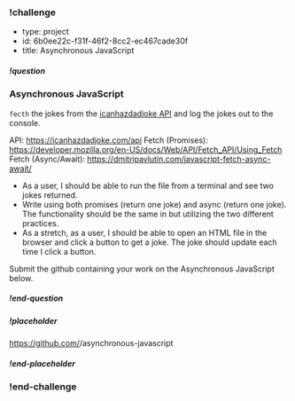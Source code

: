 <!----------------------BEGIN CHALLENGE----------------------------->

### !challenge

* type: project
* id: 6b0ee22c-f31f-46f2-8cc2-ec467cade30f
* title: Asynchronous JavaScript

<!--'question' is required, markdown, the question to be answered-->

##### !question

### Asynchronous JavaScript

`fecth` the jokes from the [icanhazdadjoke API](https://icanhazdadjoke.com/api) and log the jokes out to the console. 

API: https://icanhazdadjoke.com/api
Fetch (Promises): https://developer.mozilla.org/en-US/docs/Web/API/Fetch_API/Using_Fetch
Fetch (Async/Await): https://dmitripavlutin.com/javascript-fetch-async-await/

* As a user, I should be able to run the file from a terminal and see two jokes returned.
* Write using both promises (return one joke) and async (return one joke). The functionality should be the same in but utilizing the two different practices.
* As a stretch, as a user, I should be able to open an HTML file in the browser and click a button to get a joke. The joke should update each time I click a button.

Submit the github  containing your work on the Asynchronous JavaScript below.

##### !end-question

<!--'placeholder' is optional, the placeholder text in the input field. -->

##### !placeholder

https://github.com/<username>/asynchronous-javascript

##### !end-placeholder

### !end-challenge

<!----------------------END CHALLENGE----------------------------->